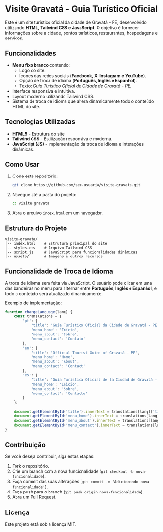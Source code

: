 # Visite Gravatá - Guia Turístico Oficial

Este é um site turístico oficial da cidade de Gravatá - PE, desenvolvido utilizando **HTML, Tailwind CSS e JavaScript**. O objetivo é fornecer informações sobre a cidade, pontos turísticos, restaurantes, hospedagens e serviços.

## Funcionalidades
- **Menu fixo branco** contendo:
  - Logo do site.
  - Ícones das redes sociais (**Facebook, X, Instagram e YouTube**).
  - Opção de troca de idioma (**Português, Inglês e Espanhol**).
  - Texto: *Guia Turístico Oficial da Cidade de Gravatá - PE*.
- Interface responsiva e intuitiva.
- Layout moderno utilizando Tailwind CSS.
- Sistema de troca de idioma que altera dinamicamente todo o conteúdo HTML do site.

## Tecnologias Utilizadas
- **HTML5** - Estrutura do site.
- **Tailwind CSS** - Estilização responsiva e moderna.
- **JavaScript (JS)** - Implementação da troca de idioma e interações dinâmicas.

## Como Usar
1. Clone este repositório:
   ```bash
   git clone https://github.com/seu-usuario/visite-gravata.git
   ```
2. Navegue até a pasta do projeto:
   ```bash
   cd visite-gravata
   ```
3. Abra o arquivo `index.html` em um navegador.

## Estrutura do Projeto
```
visite-gravata/
│-- index.html    # Estrutura principal do site
│-- styles.css    # Arquivo Tailwind CSS
│-- script.js     # JavaScript para funcionalidades dinâmicas
│-- assets/       # Imagens e outros recursos
```

## Funcionalidade de Troca de Idioma
A troca de idioma será feita via JavaScript. O usuário pode clicar em uma das bandeiras no menu para alternar entre **Português, Inglês e Espanhol**, e todo o conteúdo será atualizado dinamicamente.

Exemplo de implementação:
```js
function changeLanguage(lang) {
    const translations = {
        'pt': {
            'title': 'Guia Turístico Oficial da Cidade de Gravatá - PE',
            'menu_home': 'Início',
            'menu_about': 'Sobre',
            'menu_contact': 'Contato'
        },
        'en': {
            'title': 'Official Tourist Guide of Gravatá - PE',
            'menu_home': 'Home',
            'menu_about': 'About',
            'menu_contact': 'Contact'
        },
        'es': {
            'title': 'Guía Turística Oficial de la Ciudad de Gravatá - PE',
            'menu_home': 'Inicio',
            'menu_about': 'Sobre',
            'menu_contact': 'Contacto'
        }
    };
    
    document.getElementById('title').innerText = translations[lang]['title'];
    document.getElementById('menu_home').innerText = translations[lang]['menu_home'];
    document.getElementById('menu_about').innerText = translations[lang]['menu_about'];
    document.getElementById('menu_contact').innerText = translations[lang]['menu_contact'];
}
```

## Contribuição
Se você deseja contribuir, siga estas etapas:
1. Fork o repositório.
2. Crie um branch com a nova funcionalidade (`git checkout -b nova-funcionalidade`).
3. Faça commit das suas alterações (`git commit -m 'Adicionando nova funcionalidade'`).
4. Faça push para o branch (`git push origin nova-funcionalidade`).
5. Abra um Pull Request.

## Licença
Este projeto está sob a licença MIT.

